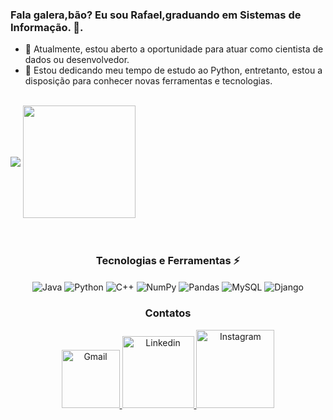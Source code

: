 ### Fala galera,bão? Eu sou Rafael,graduando em Sistemas de Informação. 👋.

- 🔭 Atualmente, estou aberto a oportunidade para atuar como cientista de dados ou desenvolvedor.
- 🌱 Estou dedicando meu tempo de estudo ao Python, entretanto, estou a disposição para conhecer novas ferramentas e tecnologias.
<br>

<div style="display: inline_block">
  
  <img align="center" src="https://github-readme-stats.vercel.app/api?username=Rafadrodrigues&theme=midnight-purple&_icons=true" />

  <img align="center" height="180em" src="https://github-readme-stats.vercel.app/api/top-langs/?username=Rafadrodrigues&layout=compact&langs_count=16&theme=midnight-purple" />

</div>
<br>

<div  align="center"> 
  <div style="display: inline_block"><br>
    <h3 align="center">Tecnologias e Ferramentas ⚡</h3>
      <img align="center" alt="Java" src="https://img.shields.io/badge/java-%23ED8B00.svg?style=for-the-badge&logo=openjdk&logoColor=white" />
      <img align="center" alt="Python" src="https://img.shields.io/badge/python-3670A0?style=for-the-badge&logo=python&logoColor=ffdd54" />
      <img align="center" alt="C++" src="https://img.shields.io/badge/c++-%2300599C.svg?style=for-the-badge&logo=c%2B%2B&logoColor=white" />
      <img align="center" alt="NumPy" src="https://img.shields.io/badge/numpy-%23013243.svg?style=for-the-badge&logo=numpy&logoColor=white" />
      <img align="center" alt="Pandas" src="https://img.shields.io/badge/pandas-%23150458.svg?style=for-the-badge&logo=pandas&logoColor=white" />
      <img align="center" alt="MySQL" src="https://img.shields.io/badge/mysql-%2300f.svg?style=for-the-badge&logo=mysql&logoColor=white" />
      <img align="center"alt="Django" src="https://img.shields.io/badge/django-%23092E20.svg?style=for-the-badge&logo=django&logoColor=white" />
   </div>
    
  <h3 align="center">Contatos</h3>
    <a href = "mailto: rafarodrigues919@gmail.com">
      <img width="93" alt="Gmail" src="https://img.shields.io/badge/Gmail-D14836?style=for-the-badge&logo=gmail&logoColor=white">
    </a>
    <a href = "https://www.linkedin.com/in/rafael-rodrigues-469b0b239/">
      <img width="115" alt="Linkedin" src="https://img.shields.io/badge/linkedin-%230077B5.svg?style=for-the-badge&logo=linkedin&logoColor=white">
    </a>
    <a href = "https://www.instagram.com/rodrigues.rafa_/">
      <img width="125" alt="Instagram" src="https://img.shields.io/badge/Instagram-%23E4405F.svg?style=for-the-badge&logo=Instagram&logoColor=white">
    </a>

<!--
Here are some ideas to get you started:

- 🔭 I’m currently looking for a job ...
- 🌱 I’m currently learning Python...
- 👯 I’m looking to collaborate on ...
- 🤔 I’m looking for help with ...
- 💬 Ask me about ...
- 📫 How to reach me: ...
- 😄 Pronouns: ...
- ⚡ Fun fact: ...
-->
